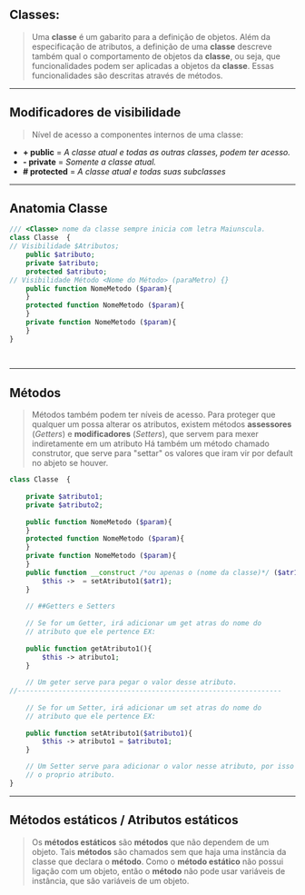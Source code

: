 ## **Classes:**

> Uma **classe** é um gabarito para a definição de objetos. Além da especificação de atributos, a definição de uma **classe** descreve também qual o comportamento de objetos da **classe**, ou seja, que funcionalidades podem ser aplicadas a objetos da **classe**. Essas funcionalidades são descritas através de métodos.

---

## Modificadores de  visibilidade 

>  Nível de acesso a componentes internos de uma classe:

- **+ public** = *A classe atual e todas as outras classes, podem ter acesso.* 
- **- private** = *Somente a classe atual.*
- **# protected** = *A classe atual e todas suas subclasses*

----

## Anatomia  Classe

```php
/// <Classe> nome da classe sempre inicia com letra Maiunscula.		
class Classe  {
// Visibilidade $Atributos;
    public $atributo;
    private $atributo;
    protected $atributo;
// Visibilidade Método <Nome do Método> (paraMetro) {}
    public function NomeMetodo ($param){
    }
    protected function NomeMetodo ($param){
    }
    private function NomeMetodo ($param){
    }
}
         
      

```

----

## Métodos 

> Métodos também podem ter níveis de acesso. Para proteger que qualquer um possa alterar os atributos, existem métodos **assessores** (*Getters*) e **modificadores** (*Setters*), que servem para mexer indiretamente em um atributo Há também um método chamado construtor, que serve para "settar" os valores que iram vir por default no abjeto se houver. 

```php
class Classe  {
    
    private $atributo1;
    private $atributo2;
        
    public function NomeMetodo ($param){
    }
    protected function NomeMetodo ($param){
    }
    private function NomeMetodo ($param){
    }
    public function __construct /*ou apenas o (nome da classe)*/ ($atr1){
        $this ->  = setAtributo1($atr1);
    }
    
    // ##Getters e Setters
    
    // Se for um Getter, irá adicionar um get atras do nome do 
    // atributo que ele pertence EX:
    
    public function getAtributo1(){
        $this -> atributo1;
    }
    
    // Um geter serve para pegar o valor desse atributo.
//-----------------------------------------------------------------
    
    // Se for um Setter, irá adicionar um set atras do nome do 
    // atributo que ele pertence EX:
    
    public function setAtributo1($atributo1){
        $this -> atributo1 = $atributo1;
    }

    // Um Setter serve para adicionar o valor nesse atributo, por isso ele pega como paremetro
    // o proprio atributo.
}
```

-----

## Métodos estáticos / Atributos estáticos

> Os **métodos estáticos** são **métodos** que não dependem de um objeto. Tais **métodos** são chamados sem que haja uma instância da classe que declara o **método**. Como o **método estático** não possui ligação com um objeto, então o **método** não pode usar variáveis de instância, que são variáveis de um objeto.
